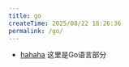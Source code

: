 ```yaml
---
title: go
createTime: 2025/08/22 18:26:36
permalink: /go/
---
```


- [hahaha](./hahaha.md)
这里是Go语言部分
